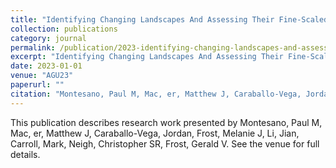 ```yaml
---
title: "Identifying Changing Landscapes And Assessing Their Fine-Scaled Structure Patterns In The Boreal-Tundra Biome Boundary Of Western Alaska"
collection: publications
category: journal
permalink: /publication/2023-identifying-changing-landscapes-and-assessing-their-fine-scaled-structure-patterns-in-the-boreal-tundra-biome-boundary-of-western-alaska
excerpt: "Identifying Changing Landscapes And Assessing Their Fine-Scaled Structure Patterns In The Boreal-Tundra Biome Boundary Of Western Alaska by Montesano, Paul M et al."
date: 2023-01-01
venue: "AGU23"
paperurl: ""
citation: "Montesano, Paul M, Mac, er, Matthew J, Caraballo-Vega, Jordan, Frost, Melanie J, Li, Jian, Carroll, Mark, Neigh, Christopher SR, Frost, Gerald V (2023). "Identifying Changing Landscapes And Assessing Their Fine-Scaled Structure Patterns In The Boreal-Tundra Biome Boundary Of Western Alaska." <i>AGU23</i>."
---
```


This publication describes research work presented by Montesano, Paul M, Mac, er, Matthew J, Caraballo-Vega, Jordan, Frost, Melanie J, Li, Jian, Carroll, Mark, Neigh, Christopher SR, Frost, Gerald V. See the venue for full details.
